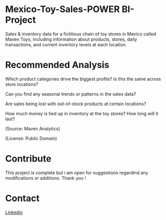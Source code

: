 # Mexico-Toy-Sales-POWER BI-Project

Sales & inventory data for a fictitious chain of toy stores in Mexico called Maven Toys, including information about products, stores, daily transactions, and current inventory levels at each location.

# Recommended Analysis

Which product categories drive the biggest profits? Is this the same across store locations?

Can you find any seasonal trends or patterns in the sales data?

Are sales being lost with out-of-stock products at certain locations?

How much money is tied up in inventory at the toy stores? How long will it last?

(Source: Maven Analytics)

(License: Public Domain)

# Contribute

This project is complete but i am open for suggestions regardind any modifications or additions. Thank you !


# Contact

[Linkedin](https://www.linkedin.com/in/marcniambe/)

